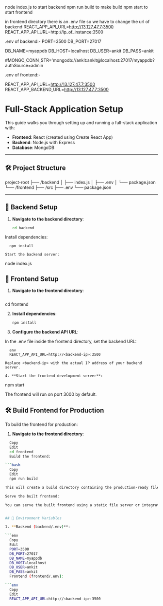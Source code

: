 node index.js to start backend 
npm run build to make build
npm start to start frontend

in frontend directory there is an .env file so we have to change the url of backend 
REACT_APP_API_URL=http://13.127.47.7:3500
REACT_APP_API_URL=http://ip_of_instance:3500

.env of backend:-
PORT=3500
DB_PORT=27017

DB_NAME=myappdb
DB_HOST=localhost
DB_USER=ankit
DB_PASS=ankit

#MONGO_CONN_STR='mongodb://ankit:ankit@localhost:27017/myappdb?authSource=admin

.env of frontend:-

REACT_APP_API_URL=http://13.127.47.7:3500
REACT_APP_BACKEND_URL=http://13.127.47.7:3500

# Full-Stack Application Setup

This guide walks you through setting up and running a full-stack application with:

- **Frontend**: React (created using Create React App)
- **Backend**: Node.js with Express
- **Database**: MongoDB

---

## 🛠️ Project Structure

project-root
├── /backend
│ ├── index.js
│ ├── .env
│ └── package.json
└── /frontend
├── /src
├── .env
└── package.json



---

## 🚀 Backend Setup

1. **Navigate to the backend directory**:

   ```bash
   cd backend

Install dependencies:
```
  npm install

Start the backend server:
```
node index.js

## 🚀 Frontend Setup
1. **Navigate to the frontend directory**:

   ```bash
  cd frontend

2. **Install dependencies**:

   ```bash
   npm install

3. **Configure the backend API URL**:

In the .env file inside the frontend directory, set the backend URL:
```
  env
  REACT_APP_API_URL=http://<backend-ip>:3500

Replace <backend-ip> with the actual IP address of your backend server.

4. **Start the frontend development server**:

```
  npm start

The frontend will run on port 3000 by default.


## 🛠️ Build Frontend for Production
To build the frontend for production:

1. **Navigate to the frontend directory**:

```bash
  Copy
  Edit
  cd frontend
  Build the frontend:

```bash
  Copy
  Edit
  npm run build

This will create a build directory containing the production-ready files.

Serve the built frontend:

You can serve the built frontend using a static file server or integrate it with your backend server.


## 🔐 Environment Variables

1. **Backend (backend/.env)**:

```env
  Copy
  Edit
  PORT=3500
  DB_PORT=27017
  DB_NAME=myappdb
  DB_HOST=localhost
  DB_USER=ankit
  DB_PASS=ankit
  Frontend (frontend/.env):

```env
  Copy
  Edit
  REACT_APP_API_URL=http://<backend-ip>:3500

